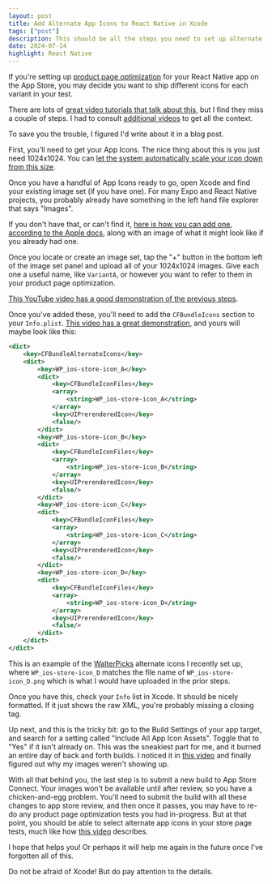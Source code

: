 ```yaml
---
layout: post
title: Add Alternate App Icons to React Native in Xcode
tags: ["post"]
description: This should be all the steps you need to set up alternate app icons with Xcode and React Native. 
date: 2024-07-14 
highlight: React Native 
---
```


If you're setting up [product page optimization](https://developer.apple.com/app-store/product-page-optimization/) for your React Native app on the App Store, you may decide you want to ship different icons for each variant in your test.

There are lots of [great video tutorials that talk about this](https://www.youtube.com/watch?v=qXp_cwm10SM), but I find they miss a couple of steps. I had to consult [additional videos](https://youtu.be/AT89ofYpWTU?si=xAyp35witsEQ_h-E) to get all the context.

To save you the trouble, I figured I'd write about it in a blog post.

First, you'll need to get your App Icons. The nice thing about this is you just need 1024x1024. You can [let the system automatically scale your icon down from this size](https://developer.apple.com/design/human-interface-guidelines/app-icons#iOS-iPadOS-app-icon-sizes).

Once you have a handful of App Icons ready to go, open Xcode and find your existing image set (if you have one). For many Expo and React Native projects, you probably already have something in the left hand file explorer that says "Images".

If you don't have that, or can't find it, [here is how you can add one, according to the Apple docs](https://developer.apple.com/documentation/xcode/adding-images-to-your-xcode-project#Create-a-new-image-set), along with an image of what it might look like if you already had one.

Once you locate or create an image set, tap the "+" button in the bottom left of the image set panel and upload all of your 1024x1024 images. Give each one a useful name, like `VariantA`, or however you want to refer to them in your product page optimization.

[This YouTube video has a good demonstration of the previous steps](https://youtu.be/AT89ofYpWTU?si=xAyp35witsEQ_h-E).

Once you've added these, you'll need to add the `CFBundleIcons` section to your `Info.plist`. [This video has a great demonstration](https://www.youtube.com/watch?v=qXp_cwm10SM), and yours will maybe look like this:


```xml
<dict>
    <key>CFBundleAlternateIcons</key>
    <dict>
        <key>WP_ios-store-icon_A</key>
        <dict>
            <key>CFBundleIconFiles</key>
            <array>
                <string>WP_ios-store-icon_A</string>
            </array>
            <key>UIPrerenderedIcon</key>
            <false/>
        </dict>
        <key>WP_ios-store-icon_B</key>
        <dict>
            <key>CFBundleIconFiles</key>
            <array>
                <string>WP_ios-store-icon_B</string>
            </array>
            <key>UIPrerenderedIcon</key>
            <false/>
        </dict>
        <key>WP_ios-store-icon_C</key>
        <dict>
            <key>CFBundleIconFiles</key>
            <array>
                <string>WP_ios-store-icon_C</string>
            </array>
            <key>UIPrerenderedIcon</key>
            <false/>
        </dict>
        <key>WP_ios-store-icon_D</key>
        <dict>
            <key>CFBundleIconFiles</key>
            <array>
                <string>WP_ios-store-icon_D</string>
            </array>
            <key>UIPrerenderedIcon</key>
            <false/>
        </dict>
    </dict>
</dict>
```

This is an example of the [WalterPicks](https://www.walterpicks.com/) alternate icons I recently set up, where `WP_ios-store-icon_D` matches the file name of `WP_ios-store-icon_D.png` which is what I would have uploaded in the prior steps.

Once you have this, check your `Info` list in Xcode. It should be nicely formatted. If it just shows the raw XML, you're probably missing a closing tag.

Up next, and this is the tricky bit: go to the Build Settings of your app target, and search for a setting called "Include All App Icon Assets". Toggle that to "Yes" if it isn't already on. This was the sneakiest part for me, and it burned an entire day of back and forth builds. I noticed it in [this video](https://www.youtube.com/watch?v=qXp_cwm10SM) and finally figured out why my images weren't showing up.

With all that behind you, the last step is to submit a new build to App Store Connect. Your images won't be available until after review, so you have a chicken-and-egg problem. You'll need to submit the build with all these changes to app store review, and then once it passes, you may have to re-do any product page optimization tests you had in-progress. But at that point, you should be able to select alternate app icons in your store page tests, much like how [this video](https://www.youtube.com/watch?v=qXp_cwm10SM) describes.

I hope that helps you! Or perhaps it will help me again in the future once I've forgotten all of this.

Do not be afraid of Xcode! But do pay attention to the details.